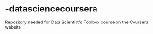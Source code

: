 # -datasciencecoursera
Repository needed for Data Scientist's Toolbox course on the Coursera website
